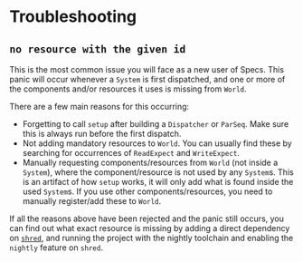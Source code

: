 # Troubleshooting

## `no resource with the given id`

This is the most common issue you will face as a new user of Specs. 
This panic will occur whenever a `System` is first dispatched, and one or 
more of the components and/or resources it uses is missing from `World`.

There are a few main reasons for this occurring:

* Forgetting to call `setup` after building a `Dispatcher` or `ParSeq`. Make 
  sure this is always run before the first dispatch.
* Not adding mandatory resources to `World`. You can usually find these by 
  searching for occurrences of `ReadExpect` and `WriteExpect`.
* Manually requesting components/resources from `World` (not inside a `System`),
  where the component/resource is not used by any `System`s. This is an artifact
  of how `setup` works, it will only add what is found inside the used `System`s. 
  If you use other components/resources, you need to manually register/add these 
  to `World`.

If all the reasons above have been rejected and the panic still occurs, you 
can find out what exact resource is missing by adding a direct dependency on 
[`shred`][shred], and running the project with the nightly toolchain and enabling
the `nightly` feature on `shred`.

[shred]: https://crates.io/crates/shred
